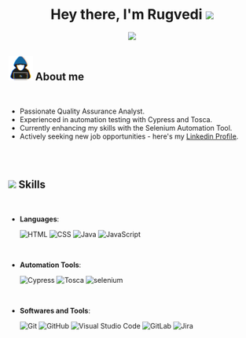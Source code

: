 
<h1 align="center"><b>Hey there, I'm Rugvedi </b><img src="https://media.giphy.com/media/hvRJCLFzcasrR4ia7z/giphy.gif" width="35"></h1>

<p align="center">
  <a href="https://github.com/DenverCoder1/readme-typing-svg"><img src="https://readme-typing-svg.herokuapp.com?font=Time+New+Roman&color=cyan&size=25&center=true&vCenter=true&width=600&height=100&lines=Quality+Assuarance+Analyst;Wanderer..+Trekker..;Love+to+learn+new+stuffs..;"></a>
</p>
	
## <picture><img src = "https://github.com/0xAbdulKhalid/0xAbdulKhalid/raw/main/assets/mdImages/about_me.gif" width = 50px></picture> **About me**

<br>

- Passionate Quality Assurance Analyst.
- Experienced in automation testing with Cypress and Tosca.
- Currently enhancing my skills with the Selenium Automation Tool.
- Actively seeking new job opportunities - here's my [Linkedin Profile](www.linkedin.com/in/rugvedi-jamgaonkar).

<br><br>

## <img src="https://media2.giphy.com/media/QssGEmpkyEOhBCb7e1/giphy.gif?cid=ecf05e47a0n3gi1bfqntqmob8g9aid1oyj2wr3ds3mg700bl&rid=giphy.gif" width ="25"><b> Skills</b>
<br>

<p align="center">

- **Languages**:

   ![HTML](https://img.shields.io/badge/HTML5%20-%23E34F26.svg?style=for-the-badge&logo=html5&logoColor=white)
   ![CSS](https://img.shields.io/badge/CSS%20-%231572B6.svg?style=for-the-badge&logo=css3&logoColor=white)
   ![Java](https://img.shields.io/badge/Java-red?style=for-the-badge&logo=openjdk&logoColor=white&color=darkred)
   ![JavaScript](https://img.shields.io/badge/JavaScript%20-%23F7DF1E.svg?style=for-the-badge&logo=javascript&logoColor=black)

<br>

- **Automation Tools**:

    ![Cypress](https://img.shields.io/badge/Cypress-4A4A55.svg?style=for-the-badge&logo=cypress&logoColor=white)
    ![Tosca](https://img.shields.io/badge/Tosca-3178C6.svg?style=for-the-badge&logo=tricentis&logoColor=white)
    ![selenium](https://img.shields.io/badge/Selenium-43B02A.svg?style=for-the-badge&logo=selenium&logoColor=white)

<br>

- **Softwares and Tools**:

    ![Git](https://img.shields.io/badge/git-%23F05033.svg?style=for-the-badge&logo=git&logoColor=white)
    ![GitHub](https://img.shields.io/badge/github-%23121011.svg?style=for-the-badge&logo=github&logoColor=white)
    ![Visual Studio Code](https://img.shields.io/badge/VS%20Code-0078d7.svg?style=for-the-badge&logo=visual-studio-code&logoColor=white)
    ![GitLab](https://img.shields.io/badge/GitLab-white?style=for-the-badge&logo=gitlab&logoColor=white&color=orange)
    ![Jira](https://img.shields.io/badge/Jira-%230052CC.svg?style=for-the-badge&logo=jira&logoColor=white)


